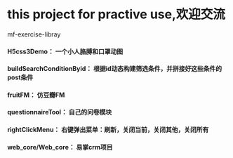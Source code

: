 # this project for practive use,欢迎交流
mf-exercise-libray
#### H5css3Demo： 一个小人胳膊和口罩动图
#### buildSearchConditionByid： 根据id动态构建筛选条件，并拼接好这些条件的post条件
#### fruitFM： 仿豆瓣FM
#### questionnaireTool： 自己的问卷模块
#### rightClickMenu： 右键弹出菜单：刷新，关闭当前，关闭其他，关闭所有
#### web_core/Web_core： 易掌crm项目
